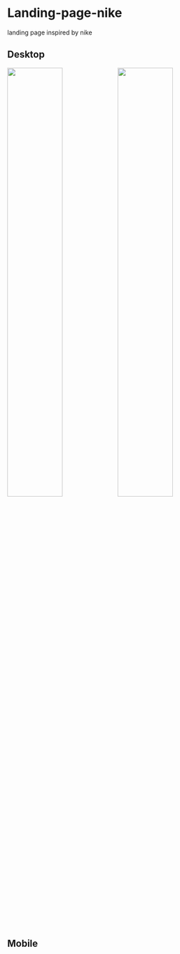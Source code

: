 # Landing-page-nike
landing page inspired by nike

## Desktop
<img src="https://user-images.githubusercontent.com/73085812/152659381-9348e0e1-7e5e-4adf-9d8e-b8117f16e3ae.png" style="width: 50%; height: 50%;"></img><img src="https://user-images.githubusercontent.com/73085812/152659559-5065e85e-7edb-4a94-8f15-7bf16880e694.png" style="width: 50%; height: 50%;"></img>


## Mobile


